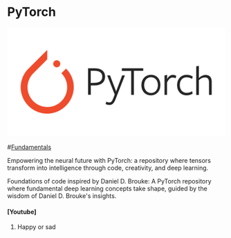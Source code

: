 # PyTorch

![](https://github.com/Mohankrish08/PyTorch/blob/main/images/Pytorch.png)

#[Fundamentals](https://github.com/Mohankrish08/PyTorch/tree/main/Fundamentals)

Empowering the neural future with PyTorch: a repository where tensors transform into intelligence through code, creativity, and deep learning.

Foundations of code inspired by Daniel D. Brouke: A PyTorch repository where fundamental deep learning concepts take shape, guided by the wisdom of Daniel D. Brouke's insights.

#### [Youtube]
1. Happy or sad



